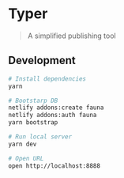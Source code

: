 # Typer

> A simplified publishing tool

## Development

```sh
# Install dependencies
yarn

# Bootstarp DB
netlify addons:create fauna
netlify addons:auth fauna
yarn bootstrap

# Run local server
yarn dev

# Open URL
open http://localhost:8888
```